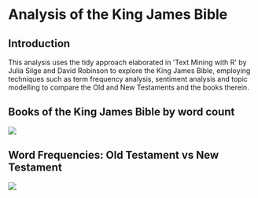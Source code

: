 Analysis of the King James Bible
================

Introduction
------------

This analysis uses the tidy approach elaborated in 'Text Mining with R' by Julia Silge and David Robinson to explore the King James Bible, employing techniques such as term frequency analysis, sentiment analysis and topic modelling to compare the Old and New Testaments and the books therein.

Books of the King James Bible by word count
-------------------------------------------

![](README_files/figure-markdown_github/unnamed-chunk-2-1.png)

Word Frequencies: Old Testament vs New Testament
------------------------------------------------

![](README_files/figure-markdown_github/unnamed-chunk-4-1.png)
